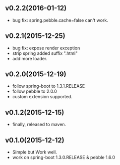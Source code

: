 ## v0.2.2(2016-01-12)
- bug fix: spring.pebble.cache=false can't work.

## v0.2.1(2015-12-25)
- bug fix: expose render exception
- strip spring added suffix ".html"
- add more loader.

## v0.2.0(2015-12-19)
- follow spring-boot to 1.3.1.RELEASE
- follow pebble to 2.0.0
- custom extension supported.

## v0.1.2(2015-12-15)
- finally, released to maven.

## v0.1.0(2015-12-12)
- Simple but Work well.
- work on spring-boot 1.3.0.RELEASE & pebble 1.6.0
